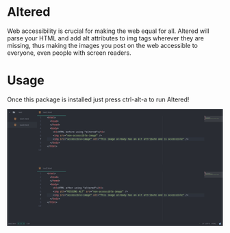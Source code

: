 # Altered

Web accessibility is crucial for making the web equal for all. Altered will parse your HTML and add alt attributes to img tags wherever they are missing, thus making the images you post on the web accessible to everyone, even people with screen readers.

# Usage

Once this package is installed just press ctrl-alt-a to run Altered!

![Screen shot of Altered demonstrating how it adds missing alt tags](screen-shot.png)
